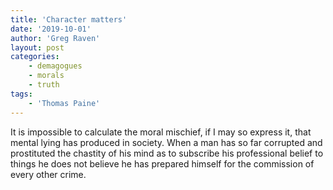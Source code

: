 ```yaml
---
title: 'Character matters'
date: '2019-10-01'
author: 'Greg Raven'
layout: post
categories:
    - demagogues
    - morals
    - truth
tags:
    - 'Thomas Paine'
---
```


It is impossible to calculate the moral mischief, if I may so express it, that mental lying has produced in society. When a man has so far corrupted and prostituted the chastity of his mind as to subscribe his professional belief to things he does not believe he has prepared himself for the commission of every other crime.